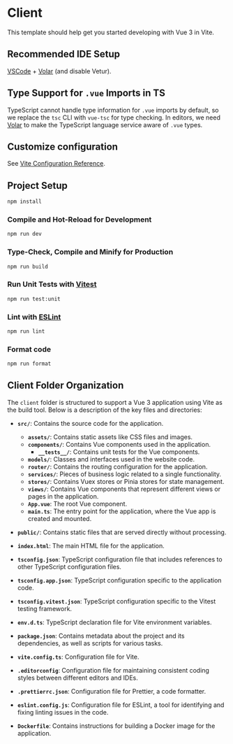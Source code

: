# Client

This template should help get you started developing with Vue 3 in Vite.

## Recommended IDE Setup

[VSCode](https://code.visualstudio.com/) + [Volar](https://marketplace.visualstudio.com/items?itemName=Vue.volar) (and disable Vetur).

## Type Support for `.vue` Imports in TS

TypeScript cannot handle type information for `.vue` imports by default, so we replace the `tsc` CLI with `vue-tsc` for type checking. In editors, we need [Volar](https://marketplace.visualstudio.com/items?itemName=Vue.volar) to make the TypeScript language service aware of `.vue` types.

## Customize configuration

See [Vite Configuration Reference](https://vite.dev/config/).

## Project Setup

```sh
npm install
```

### Compile and Hot-Reload for Development

```sh
npm run dev
```

### Type-Check, Compile and Minify for Production

```sh
npm run build
```

### Run Unit Tests with [Vitest](https://vitest.dev/)

```sh
npm run test:unit
```

### Lint with [ESLint](https://eslint.org/)

```sh
npm run lint
```
### Format code

```sh
npm run format
```

## Client Folder Organization

The `client` folder is structured to support a Vue 3 application using Vite as the build tool. Below is a description of the key files and directories:

- **`src/`**: Contains the source code for the application.
    - **`assets/`**: Contains static assets like CSS files and images.
    - **`components/`**: Contains Vue components used in the application.
        - **`__tests__/`**: Contains unit tests for the Vue components.
    - **`models/`**: Classes and interfaces used in the website code.
    - **`router/`**: Contains the routing configuration for the application.
    - **`services/`**: Pieces of business logic related to a single functionality.
    - **`stores/`**: Contains Vuex stores or Pinia stores for state management.
    - **`views/`**: Contains Vue components that represent different views or pages in the application.
    - **`App.vue`**: The root Vue component.
    - **`main.ts`**: The entry point for the application, where the Vue app is created and mounted.

- **`public/`**: Contains static files that are served directly without processing.

- **`index.html`**: The main HTML file for the application.

- **`tsconfig.json`**: TypeScript configuration file that includes references to other TypeScript configuration files.

- **`tsconfig.app.json`**: TypeScript configuration specific to the application code.

- **`tsconfig.vitest.json`**: TypeScript configuration specific to the Vitest testing framework.

- **`env.d.ts`**: TypeScript declaration file for Vite environment variables.

- **`package.json`**: Contains metadata about the project and its dependencies, as well as scripts for various tasks.

- **`vite.config.ts`**: Configuration file for Vite.

- **`.editorconfig`**: Configuration file for maintaining consistent coding styles between different editors and IDEs.

- **`.prettierrc.json`**: Configuration file for Prettier, a code formatter.

- **`eslint.config.js`**: Configuration file for ESLint, a tool for identifying and fixing linting issues in the code.

- **`Dockerfile`**: Contains instructions for building a Docker image for the application.